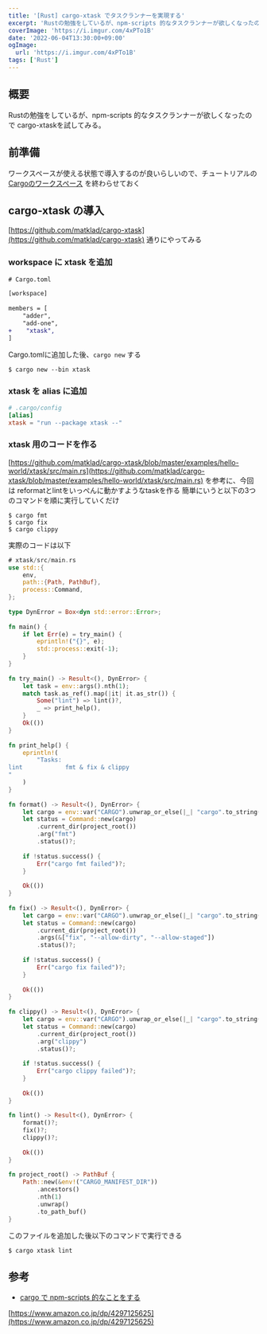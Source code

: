 ```yaml
---
title: '[Rust] cargo-xtask でタスクランナーを実現する'
excerpt: 'Rustの勉強をしているが、npm-scripts 的なタスクランナーが欲しくなったので cargo-xtaskを試してみる。'
coverImage: 'https://i.imgur.com/4xPTo1B'
date: '2022-06-04T13:30:00+09:00'
ogImage:
  url: 'https://i.imgur.com/4xPTo1B'
tags: ['Rust']
---
```

  
## 概要
Rustの勉強をしているが、npm-scripts 的なタスクランナーが欲しくなったので cargo-xtaskを試してみる。

## 前準備

ワークスペースが使える状態で導入するのが良いらしいので、チュートリアルの [Cargoのワークスペース](https://doc.rust-jp.rs/book-ja/ch14-03-cargo-workspaces.html) を終わらせておく

## cargo-xtask の導入

[https://github.com/matklad/cargo-xtask](https://github.com/matklad/cargo-xtask) 通りにやってみる

### workspace に xtask を追加
```diff
# Cargo.toml

[workspace]  
  
members = [  
    "adder",  
    "add-one",  
+    "xtask",  
]
```
Cargo.tomlに追加した後、`cargo new` する
```shell
$ cargo new --bin xtask
```

### xtask を alias に追加

```toml
# .cargo/config
[alias]
xtask = "run --package xtask --"
```

### xtask 用のコードを作る
[https://github.com/matklad/cargo-xtask/blob/master/examples/hello-world/xtask/src/main.rs](https://github.com/matklad/cargo-xtask/blob/master/examples/hello-world/xtask/src/main.rs)
を参考に、今回は reformatとlintをいっぺんに動かすようなtaskを作る
簡単にいうと以下の3つのコマンドを順に実行していくだけ
```shell
$ cargo fmt
$ cargo fix
$ cargo clippy
```

実際のコードは以下
```rust
# xtask/src/main.rs
use std::{  
    env,  
    path::{Path, PathBuf},  
    process::Command,  
};  
  
type DynError = Box<dyn std::error::Error>;  
  
fn main() {  
    if let Err(e) = try_main() {  
        eprintln!("{}", e);  
        std::process::exit(-1);  
    }  
}  
  
fn try_main() -> Result<(), DynError> {  
    let task = env::args().nth(1);  
    match task.as_ref().map(|it| it.as_str()) {  
        Some("lint") => lint()?,  
        _ => print_help(),  
    }  
    Ok(())  
}  
  
fn print_help() {  
    eprintln!(  
        "Tasks:  
lint            fmt & fix & clippy  
"  
    )  
}  
  
fn format() -> Result<(), DynError> {  
    let cargo = env::var("CARGO").unwrap_or_else(|_| "cargo".to_string());  
    let status = Command::new(cargo)  
        .current_dir(project_root())  
        .arg("fmt")  
        .status()?;  
  
    if !status.success() {  
        Err("cargo fmt failed")?;  
    }  
  
    Ok(())  
}  
  
fn fix() -> Result<(), DynError> {  
    let cargo = env::var("CARGO").unwrap_or_else(|_| "cargo".to_string());  
    let status = Command::new(cargo)  
        .current_dir(project_root())  
        .args(&["fix", "--allow-dirty", "--allow-staged"])  
        .status()?;  
  
    if !status.success() {  
        Err("cargo fix failed")?;  
    }  
  
    Ok(())  
}  
  
fn clippy() -> Result<(), DynError> {  
    let cargo = env::var("CARGO").unwrap_or_else(|_| "cargo".to_string());  
    let status = Command::new(cargo)  
        .current_dir(project_root())  
        .arg("clippy")  
        .status()?;  
  
    if !status.success() {  
        Err("cargo clippy failed")?;  
    }  
  
    Ok(())  
}  
  
fn lint() -> Result<(), DynError> {  
    format()?;  
    fix()?;  
    clippy()?;  
  
    Ok(())  
}  
  
fn project_root() -> PathBuf {  
    Path::new(&env!("CARGO_MANIFEST_DIR"))  
        .ancestors()  
        .nth(1)  
        .unwrap()  
        .to_path_buf()  
}
```

このファイルを追加した後以下のコマンドで実行できる

```shell
$ cargo xtask lint
```

## 参考
- [cargo で npm-scripts 的なことをする](https://ubnt-intrepid.netlify.app/introduce-cargo-xtask/)

[https://www.amazon.co.jp/dp/4297125625](https://www.amazon.co.jp/dp/4297125625)
